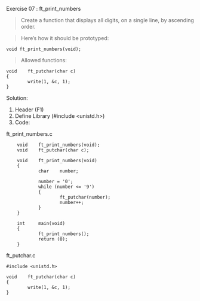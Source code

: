 Exercise 07 : ft_print_numbers

> Create a function that displays all digits, on a single line, by ascending order.

> Here’s how it should be prototyped:

    void ft_print_numbers(void);

> Allowed functions:
    
    void    ft_putchar(char c)
    {
            write(1, &c, 1);
    }

Solution:

1. Header (F1)
2. Define Library (#include <unistd.h>)
3. Code:

ft_print_numbers.c

        void    ft_print_numbers(void);
        void    ft_putchar(char c);
        
        void    ft_print_numbers(void)
        {
                char    number;
        
                number = '0';
                while (number <= '9')
                {
                        ft_putchar(number);
                        number++;
                }
        }
        
        int     main(void)
        {
                ft_print_numbers();
                return (0);
        }


ft_putchar.c

    #include <unistd.h>
    
    void    ft_putchar(char c)
    {
            write(1, &c, 1);
    }
